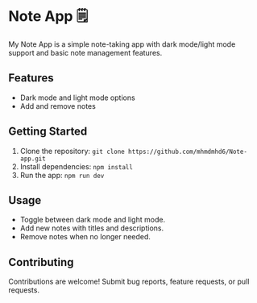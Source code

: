 # Note App 🗒️ 

My Note App is a simple note-taking app with dark mode/light mode support and basic note management features.

## Features

- Dark mode and light mode options
- Add and remove notes

## Getting Started

1. Clone the repository: `git clone https://github.com/mhmdmhd6/Note-app.git`
2. Install dependencies: `npm install`
3. Run the app: `npm run dev`

## Usage

- Toggle between dark mode and light mode.
- Add new notes with titles and descriptions.
- Remove notes when no longer needed.

## Contributing

Contributions are welcome! Submit bug reports, feature requests, or pull requests.

